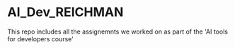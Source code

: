 # AI_Dev_REICHMAN
This repo includes all the assignemnts we worked on as part of the 'AI tools for developers course'
